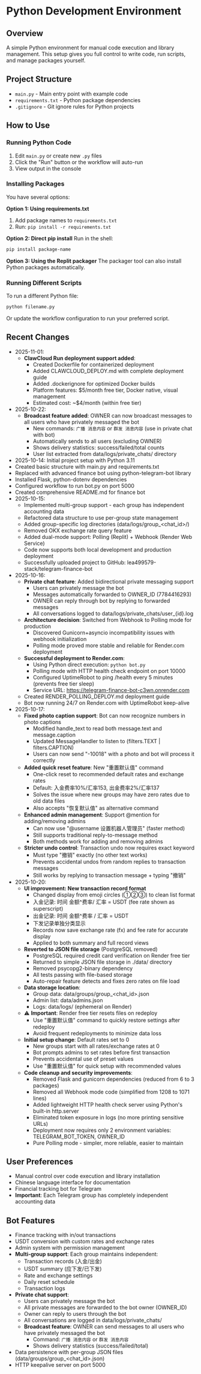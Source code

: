 # Python Development Environment

## Overview
A simple Python environment for manual code execution and library management. This setup gives you full control to write code, run scripts, and manage packages yourself.

## Project Structure
- `main.py` - Main entry point with example code
- `requirements.txt` - Python package dependencies
- `.gitignore` - Git ignore rules for Python projects

## How to Use

### Running Python Code
1. Edit `main.py` or create new `.py` files
2. Click the "Run" button or the workflow will auto-run
3. View output in the console

### Installing Packages
You have several options:

**Option 1: Using requirements.txt**
1. Add package names to `requirements.txt`
2. Run: `pip install -r requirements.txt`

**Option 2: Direct pip install**
Run in the shell:
```bash
pip install package-name
```

**Option 3: Using the Replit packager**
The packager tool can also install Python packages automatically.

### Running Different Scripts
To run a different Python file:
```bash
python filename.py
```

Or update the workflow configuration to run your preferred script.

## Recent Changes
- 2025-11-01:
  - **ClawCloud Run deployment support added**:
    - Created Dockerfile for containerized deployment
    - Added CLAWCLOUD_DEPLOY.md with complete deployment guide
    - Added .dockerignore for optimized Docker builds
    - Platform features: $5/month free tier, Docker native, visual management
    - Estimated cost: ~$4/month (within free tier)
- 2025-10-22:
  - **Broadcast feature added**: OWNER can now broadcast messages to all users who have privately messaged the bot
    - New commands: `广播 消息内容` or `群发 消息内容` (use in private chat with bot)
    - Automatically sends to all users (excluding OWNER)
    - Shows delivery statistics: success/failed/total counts
    - User list extracted from data/logs/private_chats/ directory
- 2025-10-14: Initial project setup with Python 3.11
- Created basic structure with main.py and requirements.txt
- Replaced with advanced finance bot using python-telegram-bot library
- Installed Flask, python-dotenv dependencies
- Configured workflow to run bot.py on port 5000
- Created comprehensive README.md for finance bot
- 2025-10-15: 
  - Implemented multi-group support - each group has independent accounting data
  - Refactored data structure to use per-group state management
  - Added group-specific log directories (data/logs/group_<chat_id>/)
  - Removed OKX exchange rate query feature
  - Added dual-mode support: Polling (Replit) + Webhook (Render Web Service)
  - Code now supports both local development and production deployment
  - Successfully uploaded project to GitHub: lea499579-stack/telegram-finance-bot
- 2025-10-16:
  - **Private chat feature**: Added bidirectional private messaging support
    - Users can privately message the bot
    - Messages automatically forwarded to OWNER_ID (7784416293)
    - OWNER can reply through bot by replying to forwarded messages
    - All conversations logged to data/logs/private_chats/user_{id}.log
  - **Architecture decision**: Switched from Webhook to Polling mode for production
    - Discovered Gunicorn+asyncio incompatibility issues with webhook initialization
    - Polling mode proved more stable and reliable for Render.com deployment
  - **Successful deployment to Render.com**:
    - Using Python direct execution: `python bot.py`
    - Polling mode with HTTP health check endpoint on port 10000
    - Configured UptimeRobot to ping /health every 5 minutes (prevents free tier sleep)
    - Service URL: https://telegram-finance-bot-c3wn.onrender.com
  - Created RENDER_POLLING_DEPLOY.md deployment guide
  - Bot now running 24/7 on Render.com with UptimeRobot keep-alive
- 2025-10-17:
  - **Fixed photo caption support**: Bot can now recognize numbers in photo captions
    - Modified handle_text to read both message.text and message.caption
    - Updated MessageHandler to listen to (filters.TEXT | filters.CAPTION)
    - Users can now send "-10018" with a photo and bot will process it correctly
  - **Added quick reset feature**: New "重置默认值" command
    - One-click reset to recommended default rates and exchange rates
    - Default: 入金费率10%/汇率153, 出金费率2%/汇率137
    - Solves the issue where new groups may have zero rates due to old data files
    - Also accepts "恢复默认值" as alternative command
  - **Enhanced admin management**: Support @mention for adding/removing admins
    - Can now use "@username 设置机器人管理员" (faster method)
    - Still supports traditional reply-to-message method
    - Both methods work for adding and removing admins
  - **Stricter undo control**: Transaction undo now requires exact keyword
    - Must type "撤销" exactly (no other text works)
    - Prevents accidental undos from random replies to transaction messages
    - Still works by replying to transaction message + typing "撤销"
- 2025-10-20:
  - **UI improvement: New transaction record format**
    - Changed display from emoji circles (①②③) to clean list format
    - 入金记录: 时间 金额^费率/ 汇率 = USDT (fee rate shown as superscript)
    - 出金记录: 时间 金额^费率 / 汇率 = USDT  
    - 下发记录单独分类显示
    - Records now save exchange rate (fx) and fee rate for accurate display
    - Applied to both summary and full record views
  - **Reverted to JSON file storage** (PostgreSQL removed)
    - PostgreSQL required credit card verification on Render free tier
    - Returned to simple JSON file storage in ./data/ directory
    - Removed psycopg2-binary dependency
    - All tests passing with file-based storage
    - Auto-repair feature detects and fixes zero rates on file load
  - **Data storage location**:
    - Group data: data/groups/group_<chat_id>.json
    - Admin list: data/admins.json
    - Logs: data/logs/ (ephemeral on Render)
  - ⚠️ **Important**: Render free tier resets files on redeploy
    - Use "重置默认值" command to quickly restore settings after redeploy
    - Avoid frequent redeployments to minimize data loss
  - **Initial setup change**: Default rates set to 0
    - New groups start with all rates/exchange rates at 0
    - Bot prompts admins to set rates before first transaction
    - Prevents accidental use of preset values
    - Use "重置默认值" for quick setup with recommended values
  - **Code cleanup and security improvements**:
    - Removed Flask and gunicorn dependencies (reduced from 6 to 3 packages)
    - Removed all Webhook mode code (simplified from 1208 to 1071 lines)
    - Added lightweight HTTP health check server using Python's built-in http.server
    - Eliminated token exposure in logs (no more printing sensitive URLs)
    - Deployment now requires only 2 environment variables: TELEGRAM_BOT_TOKEN, OWNER_ID
    - Pure Polling mode - simpler, more reliable, easier to maintain

## User Preferences
- Manual control over code execution and library installation
- Chinese language interface for documentation
- Financial tracking bot for Telegram
- **Important**: Each Telegram group has completely independent accounting data

## Bot Features
- Finance tracking with in/out transactions
- USDT conversion with custom rates and exchange rates
- Admin system with permission management
- **Multi-group support**: Each group maintains independent:
  - Transaction records (入金/出金)
  - USDT summary (应下发/已下发)
  - Rate and exchange settings
  - Daily reset schedule
  - Transaction logs
- **Private chat support**: 
  - Users can privately message the bot
  - All private messages are forwarded to the bot owner (OWNER_ID)
  - Owner can reply to users through the bot
  - All conversations are logged in data/logs/private_chats/
  - **Broadcast feature**: OWNER can send messages to all users who have privately messaged the bot
    - Command: `广播 消息内容` or `群发 消息内容`
    - Shows delivery statistics (success/failed/total)
- Data persistence with per-group JSON files (data/groups/group_<chat_id>.json)
- HTTP keepalive server on port 5000
